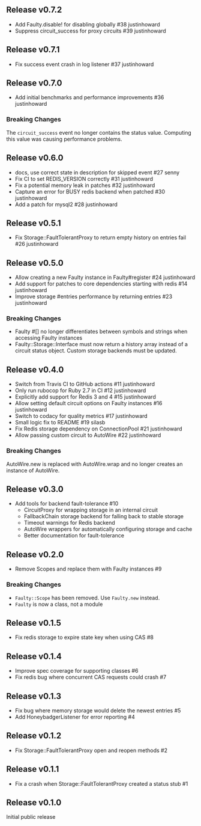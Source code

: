 ## Release v0.7.2

* Add Faulty.disable! for disabling globally #38 justinhoward
* Suppress circuit_success for proxy circuits #39 justinhoward

## Release v0.7.1

* Fix success event crash in log listener #37 justinhoward

## Release v0.7.0

* Add initial benchmarks and performance improvements #36 justinhoward

### Breaking Changes

The `circuit_success` event no longer contains the status value. Computing this
value was causing performance problems.

## Release v0.6.0

* docs, use correct state in description for skipped event #27 senny
* Fix CI to set REDIS_VERSION correctly #31 justinhoward
* Fix a potential memory leak in patches #32 justinhoward
* Capture an error for BUSY redis backend when patched #30 justinhoward
* Add a patch for mysql2 #28 justinhoward

## Release v0.5.1

* Fix Storage::FaultTolerantProxy to return empty history on entries fail #26 justinhoward

## Release v0.5.0

* Allow creating a new Faulty instance in Faulty#register #24 justinhoward
* Add support for patches to core dependencies starting with redis #14 justinhoward
* Improve storage #entries performance by returning entries #23 justinhoward

### Breaking Changes

* Faulty #[] no longer differentiates between symbols and strings when accessing
  Faulty instances
* Faulty::Storage::Interface must now return a history array instead of a
  circuit status object. Custom storage backends must be updated.

## Release v0.4.0

* Switch from Travis CI to GitHub actions #11 justinhoward
* Only run rubocop for Ruby 2.7 in CI #12 justinhoward
* Explicitly add support for Redis 3 and 4 #15 justinhoward
* Allow setting default circuit options on Faulty instances #16 justinhoward
* Switch to codacy for quality metrics #17 justinhoward
* Small logic fix to README #19 silasb
* Fix Redis storage dependency on ConnectionPool #21 justinhoward
* Allow passing custom circuit to AutoWire #22 justinhoward

### Breaking Changes

AutoWire.new is replaced with AutoWire.wrap and no longer creates an instance
of AutoWire.

## Release v0.3.0

* Add tools for backend fault-tolerance #10
  * CircuitProxy for wrapping storage in an internal circuit
  * FallbackChain storage backend for falling back to stable storage
  * Timeout warnings for Redis backend
  * AutoWire wrappers for automatically configuring storage and cache
  * Better documentation for fault-tolerance

## Release v0.2.0

* Remove Scopes and replace them with Faulty instances #9

### Breaking Changes

* `Faulty::Scope` has been removed. Use `Faulty.new` instead.
* `Faulty` is now a class, not a module

## Release v0.1.5

* Fix redis storage to expire state key when using CAS #8

## Release v0.1.4

* Improve spec coverage for supporting classes #6
* Fix redis bug where concurrent CAS requests could crash #7

## Release v0.1.3

* Fix bug where memory storage would delete the newest entries #5
* Add HoneybadgerListener for error reporting #4

## Release v0.1.2

* Fix Storage::FaultTolerantProxy open and reopen methods #2

## Release v0.1.1

* Fix a crash when Storage::FaultTolerantProxy created a status stub #1

## Release v0.1.0

Initial public release
